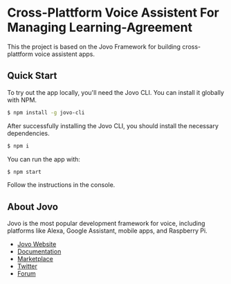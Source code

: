 # Cross-Plattform Voice Assistent For Managing Learning-Agreement

This the project is based on the Jovo Framework for building cross-plattform voice assistent apps.

## Quick Start

To try out the app locally, you'll need the Jovo CLI. You can install it globally with NPM.

```sh
$ npm install -g jovo-cli
```

After successfully installing the Jovo CLI, you should install the necessary dependencies.

```sh
$ npm i
```

You can run the app with:

```sh
$ npm start
```

Follow the instructions in the console.

## About Jovo

Jovo is the most popular development framework for voice, including platforms like Alexa, Google Assistant, mobile apps, and Raspberry Pi.

- [Jovo Website](https://jovo.tech/)
- [Documentation](https://jovo.tech/docs/)
- [Marketplace](https://www.jovo.tech/marketplace/)
- [Twitter](https://twitter.com/jovotech/)
- [Forum](https://community.jovo.tech/)
